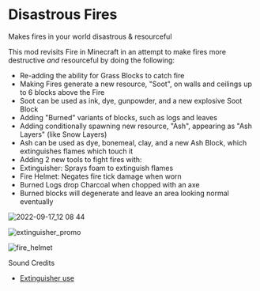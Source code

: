# Disastrous Fires
Makes fires in your world disastrous & resourceful

This mod revisits Fire in Minecraft in an attempt to make fires more destructive *and* resourceful by doing the following:
- Re-adding the ability for Grass Blocks to catch fire
- Making Fires generate a new resource, "Soot", on walls and ceilings up to 6 blocks above the Fire
- Soot can be used as ink, dye, gunpowder, and a new explosive Soot Block
- Adding "Burned" variants of blocks, such as logs and leaves
- Adding conditionally spawning new resource, "Ash", appearing as "Ash Layers" (like Snow Layers)
- Ash can be used as dye, bonemeal, clay, and a new Ash Block, which extinguishes flames which touch it
- Adding 2 new tools to fight fires with:
- Extinguisher: Sprays foam to extinguish flames
- Fire Helmet: Negates fire tick damage when worn
- Burned Logs drop Charcoal when chopped with an axe
- Burned blocks will degenerate and leave an area looking normal eventually

![2022-09-17_12 08 44](https://user-images.githubusercontent.com/17690401/190873474-f4d1bf2d-eea9-4488-a859-e762a6e35786.png)

![extinguisher_promo](https://user-images.githubusercontent.com/17690401/193734246-de01a54a-1f67-42d6-a2a1-fe2f044a5853.png)

![fire_helmet](https://user-images.githubusercontent.com/17690401/194727743-7dc50e42-046e-482c-8a52-15194fc48732.png)


Sound Credits
- [Extinguisher use](https://freesound.org/people/Iamgiorgio/sounds/371839/)
